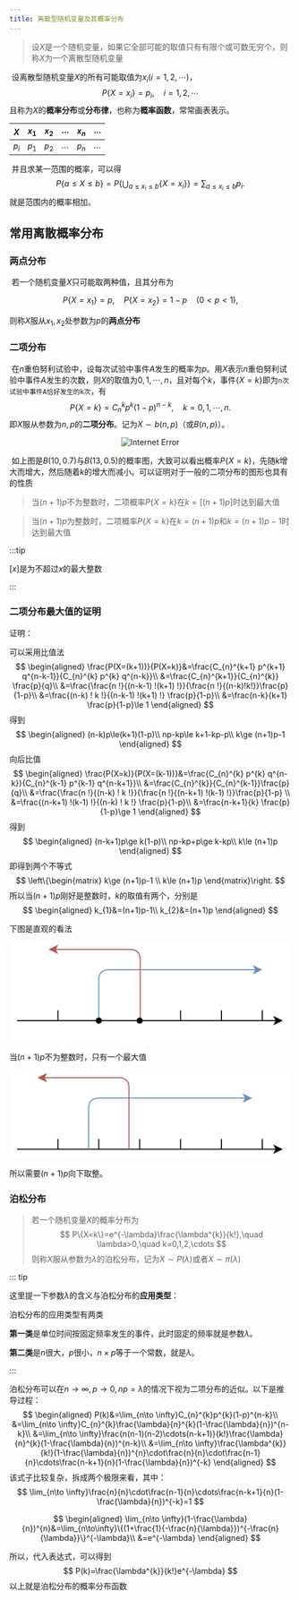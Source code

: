 ```yaml
---
title: 离散型随机变量及其概率分布
---
```


> 设$X$是一个随机变量，如果它全部可能的取值只有有限个或可数无穷个，则称$X$为一个离散型随机变量

​		设离散型随机变量$X$的所有可能取值为$x_{i}(i=1,2,\cdots)$，
$$
P\{X=x_{i}\}=p_{i},\quad i=1,2,\cdots
$$
​		且称为$X$的**概率分布**或**分布律**，也称为**概率函数**，常常画表表示。

|   $X$   | $x_{1}$ | $x_{2}$ | $\cdots$ | $x_{n}$ | $\cdots$ |
| :-----: | :-----: | :-----: | :------: | :-----: | :------: |
| $p_{i}$ | $p_{1}$ | $p_{2}$ | $\cdots$ | $p_{n}$ | $\cdots$ |

​		并且求某一范围的概率，可以得
$$
P\{a\le X\le b\}=P\left\{\bigcup_{a\le x_{i}\le b}\{X=x_{i}\} \right\}=\sum_{a\le x_{i}\le b}p_{i}.
$$
​		就是范围内的概率相加。

## 常用离散概率分布

### 两点分布

​		若一个随机变量$X$只可能取两种值，且其分布为

$$
P\{X=x_{1}\}=p,\quad P\{X=x_{2}\}=1-p\quad (0<p<1),
$$

则称$X$服从$x_{1},x_{2}$处参数为$p$的**两点分布**

### 二项分布

​		在$n$重伯努利试验中，设每次试验中事件$A$发生的概率为$p$。用$X$表示$n$重伯努利试验中事件$A$发生的次数，则$X$的取值为$0,1,\cdots,n$，且对每个$k$，事件$\{X=k\}$即为`n次试验中事件A恰好发生的k次`，有
$$
P\{X=k\}=C_{n}^{k}p^{k}(1-p)^{n-k},\quad k=0,1,\cdots,n.
$$
​		即$X$服从参数为$n,p$的**二项分布**。记为$X\sim b(n,p)$（或$B(n,p)$）。

<div align=center>


![Internet Error](./statistics5/bino.png)


</div>

​		如上图是$B(10,0.7)$与$B(13,0.5)$的概率图，大致可以看出概率$P\{X=k\}$，先随$k$增大而增大，然后随着$k$的增大而减小。可以证明对于一般的二项分布的图形也具有的性质

> 当$(n+1)p$不为整数时，二项概率$P\{X=k\}$在$k=[(n+1)p]$时达到最大值

> 当$(n+1)p$为整数时，二项概率$P\{X=k\}$在$k=(n+1)p$和$k=(n+1)p-1$时达到最大值

:::tip

$[x]$是为不超过$x$的最大整数

:::

### 二项分布最大值的证明

证明：

可以采用比值法
$$
\begin{aligned}
\frac{P(X=(k+1))}{P(X=k)}&=\frac{C_{n}^{k+1} p^{k+1} q^{n-k-1}}{C_{n}^{k} p^{k} q^{n-k}}\\
&=\frac{C_{n}^{k+1}}{C_{n}^{k}} \frac{p}{q}\\
&=\frac{\frac{n !}{(n-k-1) !(k+1) !}}{\frac{n !}{(n-k)!k!}}\frac{p}{1-p}\\
&=\frac{(n-k) ! k !}{(n-k-1) !(k+1) !} \frac{p}{1-p}\\
&=\frac{n-k}{k+1}  \frac{p}{1-p}\le 1
\end{aligned}
$$
得到
$$
\begin{aligned}
(n-k)p\le(k+1)(1-p)\\
np-kp\le k+1-kp-p\\
k\ge (n+1)p-1
\end{aligned}
$$
向后比值
$$
\begin{aligned}
\frac{P(X=k)}{P(X=(k-1))}&=\frac{C_{n}^{k} p^{k} q^{n-k}}{C_{n}^{k-1} p^{k-1} q^{n-k+1}}\\
&=\frac{C_{n}^{k}}{C_{n}^{k-1}}\frac{p}{q}\\
&=\frac{\frac{n !}{(n-k) ! k !}}{\frac{n !}{(n-k+1) !(k-1) !}}\frac{p}{1-p} \\
&=\frac{(n-k+1) !(k-1) !}{(n-k) ! k !} \frac{p}{1-p}\\
&=\frac{n-k+1}{k} \frac{p}{1-p}\ge 1
\end{aligned}
$$
得到
$$
\begin{aligned}
(n-k+1)p\ge k(1-p)\\
np-kp+p\ge k-kp\\
k\le (n+1)p
\end{aligned}
$$
即得到两个不等式
$$
\left\{\begin{matrix}
k\ge (n+1)p-1 \\
k\le (n+1)p
\end{matrix}\right.
$$
所以当$(n+1)p$刚好是整数时，$k$的取值有两个，分别是
$$
\begin{aligned}
k_{1}&=(n+1)p-1\\
k_{2}&=(n+1)p
\end{aligned}
$$

下图是直观的看法
<div align=center>


![Internet Error](./statistics5/k1.png#w70)


</div>

当$(n+1)p$不为整数时，只有一个最大值

<div align=center>


![Internet Error](./statistics5/k2.png#w70)


</div>

所以需要$(n+1)p$向下取整。

### 泊松分布

>若一个随机变量$X$的概率分布为
>$$
>P\{X=k\}=e^{-\lambda}\frac{\lambda^{k}}{k!},\quad \lambda>0,\quad k=0,1,2,\cdots
>$$
>则称$X$服从参数为$\lambda$的泊松分布，记为$X\sim P(\lambda)$或者$X\sim \pi(\lambda)$

::: tip

这里提一下参数$\lambda$的含义与泊松分布的**应用类型**：

泊松分布的应用类型有两类

**第一类**是单位时间按固定频率发生的事件，此时固定的频率就是参数$\lambda$。

**第二类**是$n$很大，$p$很小，$n\times p$等于一个常数，就是$\lambda$。

:::

泊松分布可以在$n\to\infty,p\to 0,np=\lambda$的情况下视为二项分布的近似。以下是推导过程：
$$
\begin{aligned}
P(k)&=\lim_{n\to \infty}C_{n}^{k}p^{k}(1-p)^{n-k}\\
&=\lim_{n\to \infty}C_{n}^{k}\frac{\lambda}{n}^{k}(1-\frac{\lambda}{n})^{n-k}\\
&=\lim_{n\to \infty}\frac{n(n-1)(n-2)\cdots(n-k+1)}{k!}\frac{\lambda}{n}^{k}(1-\frac{\lambda}{n})^{n-k}\\
&=\lim_{n\to \infty}\frac{\lambda^{k}}{k!}(1-\frac{\lambda}{n})^{n}\cdot\frac{n}{n}\cdot\frac{n-1}{n}\cdots\frac{n-k+1}{n}(1-\frac{\lambda}{n})^{-k}
\end{aligned}
$$
该式子比较复杂，拆成两个极限来看，其中：
$$
\lim_{n\to \infty}\frac{n}{n}\cdot\frac{n-1}{n}\cdots\frac{n-k+1}{n}(1-\frac{\lambda}{n})^{-k}=1
$$

$$
\begin{aligned}
\lim_{n\to \infty}(1-\frac{\lambda}{n})^{n}&=\lim_{n\to\infty}\{(1+\frac{1}{-\frac{n}{\lambda}})^{-\frac{n}{\lambda}}\}^{-\lambda}\\
&=e^{-\lambda}
\end{aligned}
$$

所以，代入表达式，可以得到
$$
P(k)=\frac{\lambda^{k}}{k!}e^{-\lambda}
$$
以上就是泊松分布的概率分布函数

